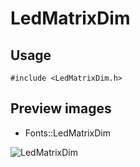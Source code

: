 LedMatrixDim
==========

Usage
------

    #include <LedMatrixDim.h>

Preview images
--------------
* Fonts::LedMatrixDim 

![LedMatrixDim](https://raw.githubusercontent.com/DisplayCore/LedMatrixDim/master/Preview/LedMatrixDim.png)


